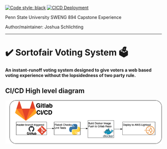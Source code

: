 [![Code style: black](https://img.shields.io/badge/code%20style-black-000000.svg)](https://github.com/psf/black)
[![CICD Deployment](https://github.com/JoshuaSchlichting/sweng894-capstone/actions/workflows/main.yml/badge.svg?branch=master)](https://github.com/JoshuaSchlichting/sweng894-capstone/actions/workflows/main.yml)

Penn State University SWENG 894 Capstone Experience

Author/maintainer: Joshua Schlichting
___
# ✔️ Sortofair Voting System 🗳️
#### An instant-runoff voting system designed to give voters a web based voting experience without the lopsidedness of two party rule.

## CI/CD High level diagram
![CICD Diagram](./docs/architecture/sweng894-CICD.png)

